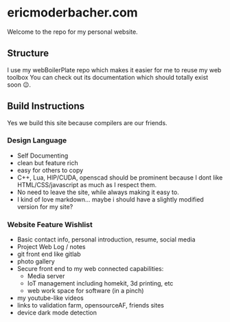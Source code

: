 # ericmoderbacher.com
Welcome to the repo for my personal website.

## Structure
I use my webBoilerPlate repo which makes it easier for me to reuse my web toolbox
You can check out its documentation which should totally exist soon 😉.



## Build Instructions
Yes we build this site because compilers are our friends.



### Design Language
- Self Documenting
- clean but feature rich
- easy for others to copy
- C++, Lua, HIP/CUDA, openscad should be prominent because I dont like HTML/CSS/javascript as much as I respect them.
- No need to leave the site, while always making it easy to.
- I kind of love markdown... maybe i should have a slightly modified version for my site?

### Website Feature Wishlist
- Basic contact info, personal introduction, resume, social media
- Project Web Log / notes
- git front end like gitlab
- photo gallery
- Secure front end to my web connected capabilities:
  - Media server
  - IoT management including homekit, 3d printing, etc
  - web work space for software (in a pinch)
- my youtube-like videos
- links to validation farm, opensourceAF, friends sites
- device dark mode detection




